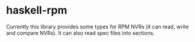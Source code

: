# haskell-rpm

Currently this library provides some types for RPM NVRs
(it can read, write and compare NVRs).
It can also read spec files into sections.
